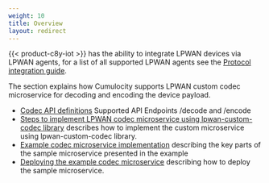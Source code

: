 ```yaml
---
weight: 10
title: Overview
layout: redirect
---
```


{{< product-c8y-iot >}} has the ability to integrate LPWAN devices via LPWAN agents, for a list of all supported LPWAN agents see the [Protocol integration guide](https://cumulocity.com/guides/protocol-integration/overview/).

The section explains how Cumulocity supports LPWAN custom codec microservice for decoding and encoding the device payload.

* [Codec API definitions](#codec-api-definition) Supported API Endpoints /decode and /encode
* [Steps to implement LPWAN codec microservice using lpwan-custom-codec library](#steps-to-implement-custom-codec-microservice) describes how to implement the custom microservice using lpwan-custom-codec library.
* [Example codec microservice implementation](#sample-codec-microservice-implementation) describing the key parts of the sample microservice presented in the example
* [Deploying the example codec microservice](#deploying-the-example-codec-microservice) describing how to deploy the sample microservice.

